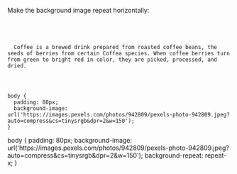 Make the background image repeat horizontally:

<Editor lang="css" type="exercise">
<code>
<panel lang="html">
<p>
  Coffee is a brewed drink prepared from roasted coffee beans, the seeds of berries from certain Coffea species. When coffee berries turn from green to bright red in color, they are picked, processed, and dried.
</p>
</panel>
<panel lang="css">
body {
  padding: 80px;
  background-image: url('https://images.pexels.com/photos/942809/pexels-photo-942809.jpeg?auto=compress&cs=tinysrgb&dpr=2&w=150');
}
</panel>
</code>

<solution>
body {
  padding: 80px;
  background-image: url('https://images.pexels.com/photos/942809/pexels-photo-942809.jpeg?auto=compress&cs=tinysrgb&dpr=2&w=150');
  background-repeat: repeat-x;
}
</solution>
</Editor>